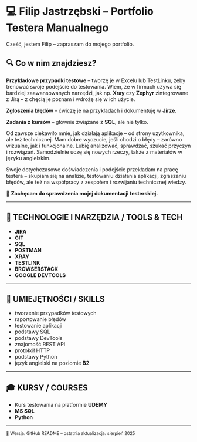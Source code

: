 # 💻 Filip Jastrzębski – Portfolio Testera Manualnego

Cześć, jestem Filip – zapraszam do mojego portfolio.

## 🔍 Co w nim znajdziesz?

**Przykładowe przypadki testowe** – tworzę je w Excelu lub TestLinku, żeby trenować swoje podejście do testowania. Wiem, że w firmach używa się bardziej zaawansowanych narzędzi, jak np. **Xray** czy **Zephyr** zintegrowane z Jirą – z chęcią je poznam i wdrożę się w ich użycie.

**Zgłoszenia błędów** – ćwiczę je na przykładach i dokumentuję w **Jirze**.

**Zadania z kursów** – głównie związane z **SQL**, ale nie tylko.

Od zawsze ciekawiło mnie, jak działają aplikacje – od strony użytkownika, ale też technicznej. Mam dobre wyczucie, jeśli chodzi o błędy – zarówno wizualne, jak i funkcjonalne. Lubię analizować, sprawdzać, szukać przyczyn i rozwiązań. Samodzielnie uczę się nowych rzeczy, także z materiałów w języku angielskim.

Swoje dotychczasowe doświadczenia i podejście przekładam na pracę testera – skupiam się na analizie, testowaniu działania aplikacji, zgłaszaniu błędów, ale też na współpracy z zespołem i rozwijaniu technicznej wiedzy.

📂 **Zachęcam do sprawdzenia mojej dokumentacji testerskiej.**

---

## 🧰 TECHNOLOGIE I NARZĘDZIA / TOOLS & TECH

- **JIRA**  
- **GIT**  
- **SQL**  
- **POSTMAN**  
- **XRAY**  
- **TESTLINK**  
- **BROWSERSTACK**  
- **GOOGLE DEVTOOLS**

---

## 🧠 UMIEJĘTNOŚCI / SKILLS

- tworzenie przypadków testowych  
- raportowanie błędów  
- testowanie aplikacji  
- podstawy SQL  
- podstawy DevTools  
- znajomość REST API  
- protokół HTTP  
- podstawy Python  
- język angielski na poziomie **B2**

---

## 🎓 KURSY / COURSES

- Kurs testowania na platformie **UDEMY**  
- **MS SQL**  
- **Python**

---

<sub>📌 Wersja: GitHub README – ostatnia aktualizacja: sierpień 2025</sub>


